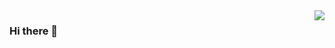 <img align="right" src="https://github-readme-stats.vercel.app/api?username=153437803&show_icons=true&icon_color=CE1D2D&text_color=718096&bg_color=ffffff&hide_title=true" />

### Hi there 👋

<!--
**153437803/153437803** is a ✨ _special_ ✨ repository because its `README.md` (this file) appears on your GitHub profile.

Here are some ideas to get you started:

- 🔭 I’m currently working on ...
- 🌱 I’m currently learning ...
- 👯 I’m looking to collaborate on ...
- 🤔 I’m looking for help with ...
- 💬 Ask me about ...
- 📫 How to reach me: ...
- 😄 Pronouns: ...
- ⚡ Fun fact: ...
-->
